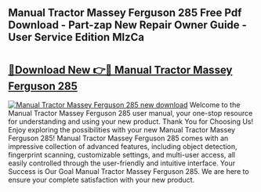 ## Manual Tractor Massey Ferguson 285 Free Pdf Download - Part-zap New Repair Owner Guide - User Service Edition MlzCa

# <h2><a href="http://bc94997.oget.top/?id=Manual+Tractor+Massey+Ferguson+285">🔗Download New 👉🔴 Manual Tractor Massey Ferguson 285</a></h2>

[![Manual Tractor Massey Ferguson 285 new download](https://i.imgur.com/5g1atiW.png)](http://bc94997.oget.top/?id=Manual+Tractor+Massey+Ferguson+285)
Welcome to the Manual Tractor Massey Ferguson 285 user manual, your one-stop resource for understanding and using your new product. Thank You for Choosing Us! Enjoy exploring the possibilities with your new Manual Tractor Massey Ferguson 285! Manual Tractor Massey Ferguson 285 comes with an impressive collection of advanced features, including object detection, fingerprint scanning, customizable settings, and multi-user access, all easily controlled through the user-friendly and intuitive interface. Your Success is Our Goal Manual Tractor Massey Ferguson 285. We are here to ensure your complete satisfaction with your new product.
